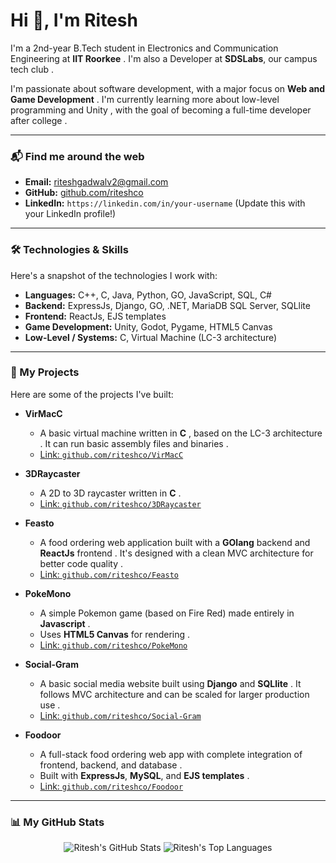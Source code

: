 # Hi 👋, I'm Ritesh


I'm a 2nd-year B.Tech student in Electronics and Communication Engineering at **IIT Roorkee** . I'm also a Developer at **SDSLabs**, our campus tech club .

I'm passionate about software development, with a major focus on **Web and Game Development** . I'm currently learning more about low-level programming and Unity , with the goal of becoming a full-time developer after college .

---

### 📬 Find me around the web

* **Email:** [riteshgadwalv2@gmail.com](mailto:riteshgadwalv2@gmail.com) 
* **GitHub:** [github.com/riteshco](https://github.com/riteshco) 
* **LinkedIn:** `https://linkedin.com/in/your-username` (Update this with your LinkedIn profile!)

---

### 🛠️ Technologies & Skills

Here's a snapshot of the technologies I work with:

* **Languages:**
    C++, C, Java, Python, GO, JavaScript, SQL, C# 
* **Backend:**
    ExpressJs, Django, GO, .NET, MariaDB SQL Server, SQLlite 
* **Frontend:**
    ReactJs, EJS templates 
* **Game Development:**
    Unity, Godot, Pygame, HTML5 Canvas 
* **Low-Level / Systems:**
    C, Virtual Machine (LC-3 architecture) 

---

### 🚀 My Projects

Here are some of the projects I've built:

* **VirMacC** 
    * A basic virtual machine written in **C** , based on the LC-3 architecture . It can run basic assembly files and binaries .
    * [Link: `github.com/riteshco/VirMacC` ](https://github.com/riteshco/VirMacC)

* **3DRaycaster** 
    * A 2D to 3D raycaster written in **C** .
    * [Link: `github.com/riteshco/3DRaycaster` ](https://github.com/riteshco/3DRaycaster)

* **Feasto** 
    * A food ordering web application built with a **GOlang** backend and **ReactJs** frontend . It's designed with a clean MVC architecture for better code quality .
    * [Link: `github.com/riteshco/Feasto` ](https://github.com/riteshco/Feasto)

* **PokeMono** 
    * A simple Pokemon game (based on Fire Red) made entirely in **Javascript** .
    * Uses **HTML5 Canvas** for rendering .
    * [Link: `github.com/riteshco/PokeMono` ](https://github.com/riteshco/PokeMono)

* **Social-Gram** 
    * A basic social media website built using **Django** and **SQLlite** . It follows MVC architecture and can be scaled for larger production use .
    * [Link: `github.com/riteshco/Social-Gram` ](https://github.com/riteshco/Social-Gram)
    
* **Foodoor** 
    * A full-stack food ordering web app with complete integration of frontend, backend, and database .
    * Built with **ExpressJs**, **MySQL**, and **EJS templates** .
    * [Link: `github.com/riteshco/Foodoor` ](https://github.com/riteshco/Foodoor)

---

### 📊 My GitHub Stats

<p align="center">
  <img src="https://github-readme-stats.vercel.app/api?username=riteshco&show_icons=true&theme=radical" alt="Ritesh's GitHub Stats" />
  <img src="https://github-readme-stats.vercel.app/api/top-langs/?username=riteshco&layout=compact&theme=radical" alt="Ritesh's Top Languages" />
</p>
